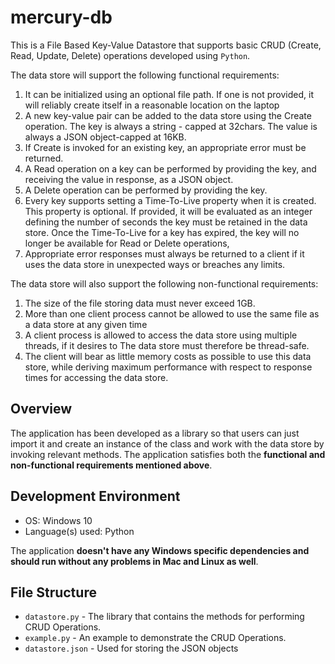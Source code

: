 # mercury-db

This is a File Based Key-Value Datastore that supports basic CRUD (Create, Read, Update, Delete) operations developed using `Python`.

The data store will support the following functional requirements:

1. It can be initialized using an optional file path. If one is not provided, it will reliably create itself in a reasonable location on the laptop
1. A new key-value pair can be added to the data store using the Create operation. The key is always a string - capped at 32chars. The value is always a JSON object-capped at
   16KB.
1. If Create is invoked for an existing key, an appropriate error must be returned.
1. A Read operation on a key can be performed by providing the key, and receiving the
   value in response, as a JSON object.
1. A Delete operation can be performed by providing the key.
1. Every key supports setting a Time-To-Live property when it is created. This property is optional. If provided, it will be evaluated as an integer defining the number of seconds
   the key must be retained in the data store. Once the Time-To-Live for a key has expired, the key will no longer be available for Read or Delete operations,
1. Appropriate error responses must always be returned to a client if it uses the data store in unexpected ways or breaches any limits.

The data store will also support the following non-functional requirements:

1. The size of the file storing data must never exceed 1GB.
1. More than one client process cannot be allowed to use the same file as a data store at any given time
1. A client process is allowed to access the data store using multiple threads, if it desires to The data store must therefore be thread-safe.
1. The client will bear as little memory costs as possible to use this data store, while deriving maximum performance with respect to response times for accessing the data store.

## Overview

The application has been developed as a library so that users can just import it and create an instance of the class and work with the data store by invoking relevant methods. The application satisfies both the **functional and non-functional requirements mentioned above**.

## Development Environment

- OS: Windows 10
- Language(s) used: Python

The application **doesn't have any Windows specific dependencies and should run without any problems in Mac and Linux as well**.

## File Structure

- `datastore.py` - The library that contains the methods for performing CRUD Operations.
- `example.py` - An example to demonstrate the CRUD Operations.
- `datastore.json` - Used for storing the JSON objects
